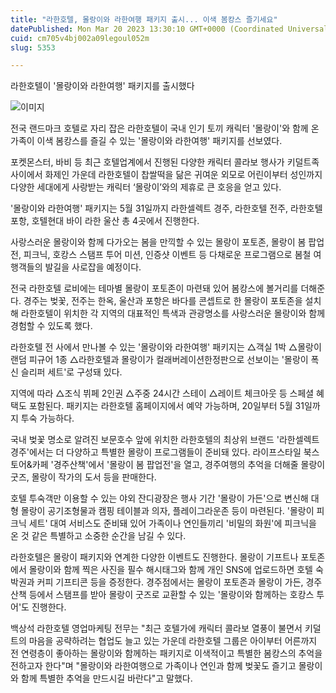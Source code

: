 ```yaml
---
title: "라한호텔, 몰랑이와 라한여행 패키지 출시... 이색 봄캉스 즐기세요"
datePublished: Mon Mar 20 2023 13:30:10 GMT+0000 (Coordinated Universal Time)
cuid: cm705v4bj002a09legoul052m
slug: 5353

---
```



라한호텔이 '몰랑이와 라한여행' 패키지를 출시했다

![이미지](https://cdn.hashnode.com/res/hashnode/image/upload/v1739258934890/c66cbd47-9b4c-4c4f-ae58-50397f166926.jpeg)

전국 랜드마크 호텔로 자리 잡은 라한호텔이 국내 인기 토끼 캐릭터 '몰랑이'와 함께 온 가족이 이색 봄캉스를 즐길 수 있는 '몰랑이와 라한여행' 패키지를 선보였다.

포켓몬스터, 바비 등 최근 호텔업계에서 진행된 다양한 캐릭터 콜라보 행사가 키덜트족 사이에서 화제인 가운데 라한호텔이 찹쌀떡을 닮은 귀여운 외모로 어린이부터 성인까지 다양한 세대에게 사랑받는 캐릭터 ‘몰랑이’와의 제휴로 큰 호응을 얻고 있다.

'몰랑이와 라한여행' 패키지는 5월 31일까지 라한셀렉트 경주, 라한호텔 전주, 라한호텔 포항, 호텔현대 바이 라한 울산 총 4곳에서 진행한다.

사랑스러운 몰랑이와 함께 다가오는 봄을 만끽할 수 있는 몰랑이 포토존, 몰랑이 봄 팝업전, 피크닉, 호캉스 스탬프 투어 미션, 인증샷 이벤트 등 다채로운 프로그램으로 봄철 여행객들의 발길을 사로잡을 예정이다.

전국 라한호텔 로비에는 테마별 몰랑이 포토존이 마련돼 있어 봄캉스에 볼거리를 더해준다. 경주는 벚꽃, 전주는 한옥, 울산과 포항은 바다를 콘셉트로 한 몰랑이 포토존을 설치해 라한호텔이 위치한 각 지역의 대표적인 특색과 관광명소를 사랑스러운 몰랑이와 함께 경험할 수 있도록 했다.

라한호텔 전 사에서 만나볼 수 있는 '몰랑이와 라한여행' 패키지는 △객실 1박 △몰랑이 랜덤 피규어 1종 △라한호텔과 몰랑이가 컬래버레이션한정판으로 선보이는 '몰랑이 폭신 슬리퍼 세트'로 구성돼 있다.

지역에 따라 △조식 뷔페 2인권 △주중 24시간 스테이 △레이트 체크아웃 등 스페셜 혜택도 포함된다. 패키지는 라한호텔 홈페이지에서 예약 가능하며, 20일부터 5월 31일까지 투숙 가능하다.

국내 벚꽃 명소로 알려진 보문호수 앞에 위치한 라한호텔의 최상위 브랜드 '라한셀렉트 경주'에서는 더 다양하고 특별한 몰랑이 프로그램들이 준비돼 있다. 라이프스타일 북스토어&카페 '경주산책'에서 '몰랑이 봄 팝업전'을 열고, 경주여행의 추억을 더해줄 몰랑이 굿즈, 몰랑이 작가의 도서 등을 판매한다.

호텔 투숙객만 이용할 수 있는 야외 잔디광장은 행사 기간 '몰랑이 가든'으로 변신해 대형 몰랑이 공기조형물과 캠핑 테이블과 의자, 플레이그라운존 등이 마련된다. '몰랑이 피크닉 세트' 대여 서비스도 준비돼 있어 가족이나 연인들끼리 '비밀의 화원'에 피크닉을 온 것 같은 특별하고 소중한 순간을 남길 수 있다.

라한호텔은 몰랑이 패키지와 연계한 다양한 이벤트도 진행한다. 몰랑이 기프트나 포토존에서 몰랑이와 함께 찍은 사진을 필수 해시태그와 함께 개인 SNS에 업로드하면 호텔 숙박권과 커피 기프티콘 등을 증정한다. 경주점에서는 몰랑이 포토존과 몰랑이 가든, 경주산책 등에서 스탬프를 받아 몰랑이 굿즈로 교환할 수 있는 '몰랑이와 함께하는 호캉스 투어'도 진행한다.

백상석 라한호텔 영업마케팅 전무는 "최근 호텔가에 캐릭터 콜라보 열풍이 불면서 키덜트의 마음을 공략하려는 협업도 늘고 있는 가운데 라한호텔 그룹은 아이부터 어른까지 전 연령층이 좋아하는 몰랑이와 함께하는 패키지로 이색적이고 특별한 봄캉스의 추억을 전하고자 한다"며 "몰랑이와 라한여행으로 가족이나 연인과 함께 벚꽃도 즐기고 몰랑이와 함께 특별한 추억을 만드시길 바란다"고 말했다.